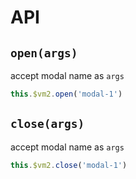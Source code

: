 # API

## `open(args)`
accept modal name as `args`

```javascript
this.$vm2.open('modal-1')
```

## `close(args)`
accept modal name as `args`

```javascript
this.$vm2.close('modal-1')
```